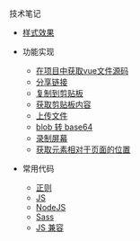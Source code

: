 <div class="sidebar-title" >技术笔记</div>
<template id="root-breadcrumb">代码库</template>

- [样式效果](技术笔记/代码库/样式效果/index.md ":include :type=iframe width=100% height=400px")

- 功能实现

  - [在项目中获取vue文件源码](技术笔记/代码库/功能实现/在项目中获取vue文件源码.md)
  - [分享链接](技术笔记/代码库/功能实现/分享链接.md)
  - [复制到剪贴板](技术笔记/代码库/功能实现/复制到剪贴板.md)
  - [获取剪贴板内容](技术笔记/代码库/功能实现/获取剪贴板内容.md)
  - [上传文件](技术笔记/代码库/功能实现/上传文件.md)
  - [blob 转 base64](技术笔记/代码库/功能实现/blob转base64.md)
  - [录制屏幕](技术笔记/代码库/功能实现/录制屏幕.md)
  - [获取元素相对于页面的位置](技术笔记/代码库/功能实现/获取元素相对于页面的位置.md)

- 常用代码

  - [正则](技术笔记/代码库/常用代码/正则.md)
  - [JS](技术笔记/代码库/常用代码/JS.md)
  - [NodeJS](技术笔记/代码库/常用代码/NodeJS.md)
  - [Sass](技术笔记/代码库/常用代码/Sass.md)
  - [JS 兼容](技术笔记/代码库/常用代码/JS兼容.md)